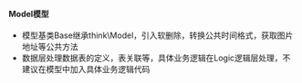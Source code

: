 #### Model模型
* 模型基类Base继承think\Model，引入软删除，转换公共时间格式，获取图片地址等公共方法
* 数据层处理数据表的定义，表关联等，具体业务逻辑在Logic逻辑层处理，不建议在模型中加入具体业务逻辑代码